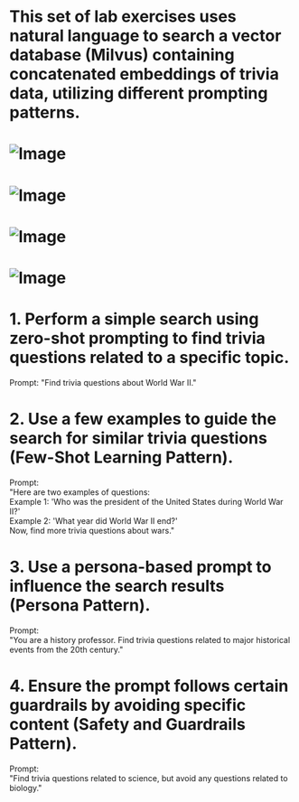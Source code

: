# This set of lab exercises uses natural language to search a vector database (Milvus) containing concatenated embeddings of trivia data, utilizing different prompting patterns.

# ![Image](slides/Slide29.JPG)
# ![Image](slides/Slide30.JPG)
# ![Image](slides/Slide31.JPG)
# ![Image](slides/Slide32.JPG)

# **1. Perform a simple search using zero-shot prompting to find trivia questions related to a specific topic.**

Prompt: "Find trivia questions about World War II."

# **2. Use a few examples to guide the search for similar trivia questions (Few-Shot Learning Pattern).**

Prompt:  
"Here are two examples of questions:  
Example 1: 'Who was the president of the United States during World War II?'  
Example 2: 'What year did World War II end?'  
Now, find more trivia questions about wars."

# **3. Use a persona-based prompt to influence the search results (Persona Pattern).**

Prompt:  
"You are a history professor. Find trivia questions related to major historical events from the 20th century."

# **4. Ensure the prompt follows certain guardrails by avoiding specific content (Safety and Guardrails Pattern).**

Prompt:  
"Find trivia questions related to science, but avoid any questions related to biology."


